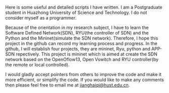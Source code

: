 Here is some useful and detailed scripts I have written. I am a Postgraduate student in Huazhong University of Science and Technology. I do not consider myself as a programmer. 

Because of the orientation in my research subject, I have to learn the Software Defined Network(SDN), RYU(the controller of SDN) and the Python and the Mininet(simulate the SDN network). Therefore, I hope this project in the github can record my learning process and progress. In the github, I will establish four projects, they are mininet, Ryu, python and APP-SDN repectively. This project is mininet which is aimed at create the SDN network based on the OpenOflow13, Open Vswitch and RYU controller(by the remote or local controlled).

I would gladly accept pointers from others to improve the code and make it more efficient, or simplify the code. If you would like to make any comments then please feel free to email me at jianghaiqi@hust.edu.cn.
